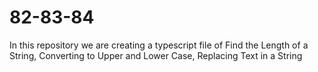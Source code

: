 # 82-83-84
In this repository we are creating a typescript file of Find the Length of a String,  Converting to Upper and Lower Case, Replacing Text in a String
